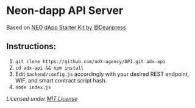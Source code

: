 # Neon-dapp API Server 

Based on [ NEO dApp Starter Kit by @Deanpress ](https://github.com/deanpress/neo-dapp-starter-kit) 


## Instructions:

1. `git clone https://github.com/adX-agency/API.git adx-api`
2. `cd adx-api && npm install`
3. Edit `backend/config.js` accordingly with your desired REST endpoint, WIF, and smart contract script hash.
3. `node index.js`

*Licensed under [MIT License](LICENSE)*
